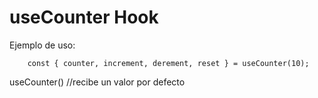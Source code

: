 # useCounter Hook


Ejemplo de uso:

```
    const { counter, increment, derement, reset } = useCounter(10);
```

useCounter() //recibe un valor por defecto